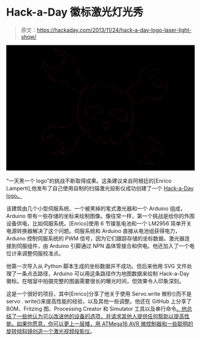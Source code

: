 # Hack-a-Day 徽标激光灯光秀

> 原文：<https://hackaday.com/2013/11/24/hack-a-day-logo-laser-light-show/>

[![hackaday-laser-2](img/11e5b6e8de4912f4544e6eea00c72700.png)](http://hackaday.com/wp-content/uploads/2013/11/hackaday-laser-2.jpg)

“一天黑一个 logo”的挑战不断取得成果。这条建议来自阿根廷的[Enrico Lamperti],他发布了自己使用自制的扫描激光投影仪成功创建了一个 [Hack-a-Day logo。](http://blog.elamperti.com/2013/11/drawing-with-a-laser/)

该建筑由几个小型伺服系统、一个被黑掉的笔式激光器和一个 Arduino 组成，Arduino 带有一些存储的坐标来绘制图像。像往常一样，第一个挑战是给你的外围设备供电，比如伺服系统。[Enrico]使用 6 节镍氢电池和一个 LM2956 简单开关电源转换器解决了这个问题。伺服系统和 Arduino 直接从电池组获得电力，Arduino 控制伺服系统的 PWM 信号，因为它们跟踪存储的坐标数据。激光器连接到伺服组件，由 Arduino 引脚通过 NPN 晶体管接合和供电。他还加入了一个电位计来调整伺服校准点。

他第一次导入从 Python 脚本生成的坐标数据并不成功。但后来他用 SVG 文件处理了一条点击路径，Arduino 可以用这条路径作为地图数据来绘制 Hack-a-Day 徽标。在暗室中拍摄完整的图画需要很长的曝光时间，但效果令人印象深刻。

这是一个很好的项目，其中[Enrico]分享了他关于使用 Servo.write 微秒()而不是 servo . write()来提高性能的经验，以及其他一些调整。他还在 GitHub 上分享了 BOM、Fritzing 图、Processing Creator 和 Simulator 工具以及串行命令[。他总结了一些他认为可以改进他的设备的选项，并请求其他人提供任何帮助以提高性能。如果你愿意，你可以更上一层楼，用 ATMega16 AVR 微控制器和一些聪明的旋转倾斜镜创造一个](http://github.com/elamperti/laserdriver)[激光视频投影仪](http://hackaday.com/2007/01/04/avr-laser-projector/)。